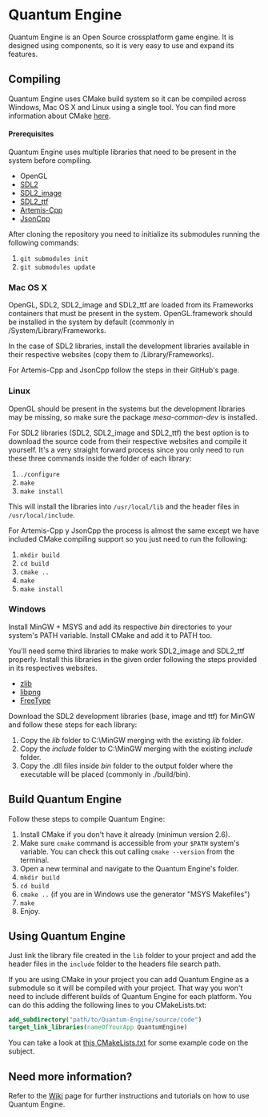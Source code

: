Quantum Engine
=======

Quantum Engine is an Open Source crossplatform game engine. It is designed using components, so it is very easy to use and expand its features.

## Compiling

Quantum Engine uses CMake build system so it can be compiled across Windows, Mac OS X and Linux using a single tool. You can find more information about CMake [here](http://www.cmake.org/).

#### Prerequisites

Quantum Engine uses multiple libraries that need to be present in the system before compiling.
* OpenGL
* [SDL2](http://www.libsdl.org/download-2.0.php)
* [SDL2_image](http://www.libsdl.org/projects/SDL_image/)
* [SDL2_ttf](http://www.libsdl.org/projects/SDL_ttf/)
* [Artemis-Cpp](https://github.com/L4D15/Artemis-Cpp)
* [JsonCpp](https://github.com/L4D15/jsoncpp)

After cloning the repository you need to initialize its submodules running the following commands:

1. `git submodules init`
2. `git submodules update`

### Mac OS X
OpenGL, SDL2, SDL2_image and SDL2_ttf are loaded from its Frameworks containers that must be present in the system. OpenGL.framework should be installed in the system by default (commonly in /System/Library/Frameworks.

In the case of SDL2 libraries, install the development libraries available in their respective websites (copy them to /Library/Frameworks).

For Artemis-Cpp and JsonCpp follow the steps in their GitHub's page.

### Linux
OpenGL should be present in the systems but the development libraries may be missing, so make sure the package _mesa-common-dev_ is installed.

For SDL2 libraries (SDL2, SDL2_image and SDL2_ttf) the best option is to download the source code from their respective websites and compile it yourself. It's a very straight forward process since you only need to run these three commands inside the folder of each library:

1. `./configure`
2. `make`
3. `make install`

This will install the libraries into `/usr/local/lib` and the header files in `/usr/local/include`.

For Artemis-Cpp y JsonCpp the process is almost the same except we have included CMake compiling support so you just need to run the following:

1. `mkdir build`
2. `cd build`
3. `cmake ..`
4. `make`
5. `make install`

### Windows

Install MinGW + MSYS and add its respective *bin* directories to your system's PATH variable. Install CMake and add it to PATH too.

You'll need some third libraries to make work SDL2_image and SDL2_ttf properly. Install this libraries in the given order following the steps provided in its respectives websites.
* [zlib](http://www.zlib.net/)
* [libpng](http://www.libpng.org/pub/png/libpng.html)
* [FreeType](http://www.freetype.org/)

Download the SDL2 development libraries (base, image and ttf) for MinGW and follow these steps for each library:

1. Copy the *lib* folder to C:\MinGW merging with the existing *lib* folder.
2. Copy the *include* folder to C:\MinGW merging with the existing *include* folder.
3. Copy the .dll files inside *bin* folder to  the output folder where the executable will be placed (commonly in ./build/bin).

## Build Quantum Engine
Follow these steps to compile Quantum Engine:

1. Install CMake if you don't have it already (minimun version 2.6).
2. Make sure `cmake` command is accessible from your `$PATH` system's variable. You can check this out calling `cmake --version` from the terminal.
3. Open a new terminal and navigate to the Quantum Engine's folder.
4. `mkdir build`
5. `cd build`
6. `cmake ..` (if you are in Windows use the generator "MSYS Makefiles")
7. `make`
8. Enjoy.

## Using Quantum Engine

Just link the library file created in the `lib` folder to your project and add the header files in the `include` folder to the headers file search path.

If you are using CMake in your project you can add Quantum Engine as a submodule so it will be compiled with your project. That way you won't need to include different builds of Quantum Engine for each platform. You can do this adding the following lines to you CMakeLists.txt:

````CMake
add_subdirectory("path/to/Quantum-Engine/source/code")
target_link_libraries(nameOfYourApp QuantumEngine)
````

You can take a look at [this CMakeLists.txt](https://github.com/L4D15/Quantum/blob/master/Source%20Code/CMakeLists.txt) for some example code on the subject.

## Need more information?
Refer to the [Wiki](https://github.com/L4D15/Quantum-Engine/wiki) page for further instructions and tutorials on how to use Quantum Engine.